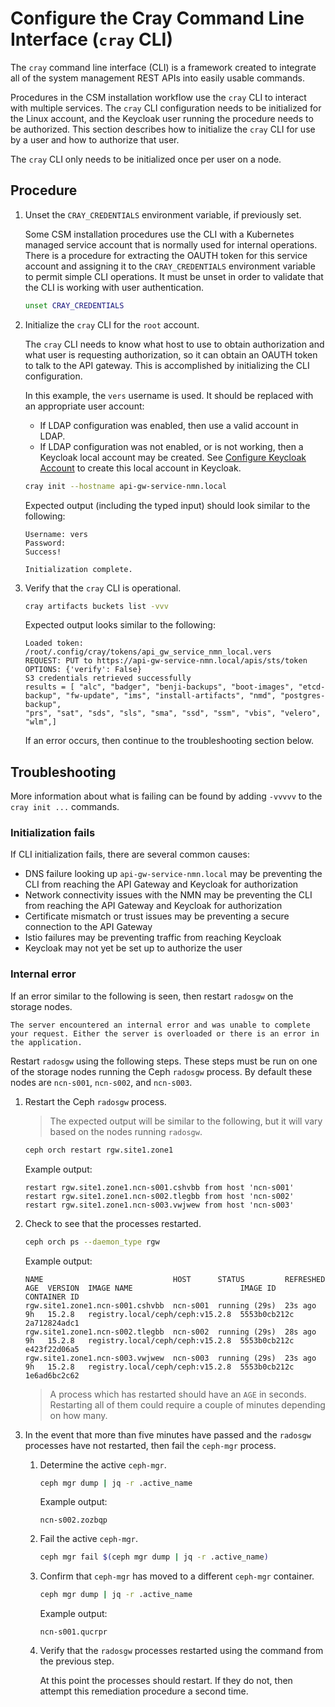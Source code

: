 # Configure the Cray Command Line Interface (`cray` CLI)

The `cray` command line interface (CLI) is a framework created to integrate all of the system management REST APIs into easily usable commands.

Procedures in the CSM installation workflow use the `cray` CLI to interact with multiple services.
The `cray` CLI configuration needs to be initialized for the Linux account, and the Keycloak user running
the procedure needs to be authorized. This section describes how to initialize the `cray` CLI for use by
a user and how to authorize that user.

The `cray` CLI only needs to be initialized once per user on a node.

## Procedure

1. Unset the `CRAY_CREDENTIALS` environment variable, if previously set.

   Some CSM installation procedures use the CLI with a Kubernetes managed service
   account that is normally used for internal operations. There is a procedure for extracting the OAUTH token for
   this service account and assigning it to the `CRAY_CREDENTIALS` environment variable to permit simple CLI operations.
   It must be unset in order to validate that the CLI is working with user authentication.

   ```bash
   unset CRAY_CREDENTIALS
   ```

1. Initialize the `cray` CLI for the `root` account.

   The `cray` CLI needs to know what host to use to obtain authorization and what user is requesting authorization,
   so it can obtain an OAUTH token to talk to the API gateway. This is accomplished by initializing the CLI
   configuration.

   In this example, the `vers` username is used. It should be replaced with an appropriate user account:

   - If LDAP configuration was enabled, then use a valid account in LDAP.
   - If LDAP configuration was not enabled, or is not working, then a Keycloak local account may be created.
     See [Configure Keycloak Account](CSM_product_management/Configure_Keycloak_Account.md) to create this local account in Keycloak.

   ```bash
   cray init --hostname api-gw-service-nmn.local
   ```

   Expected output (including the typed input) should look similar to the following:

   ```text
   Username: vers
   Password:
   Success!

   Initialization complete.
   ```

1. Verify that the `cray` CLI is operational.

    ```bash
    cray artifacts buckets list -vvv
    ```

    Expected output looks similar to the following:

    ```text
    Loaded token: /root/.config/cray/tokens/api_gw_service_nmn_local.vers
    REQUEST: PUT to https://api-gw-service-nmn.local/apis/sts/token
    OPTIONS: {'verify': False}
    S3 credentials retrieved successfully
    results = [ "alc", "badger", "benji-backups", "boot-images", "etcd-backup", "fw-update", "ims", "install-artifacts", "nmd", "postgres-backup",
    "prs", "sat", "sds", "sls", "sma", "ssd", "ssm", "vbis", "velero", "wlm",]
    ```

    If an error occurs, then continue to the troubleshooting section below.

## Troubleshooting

More information about what is failing can be found by adding `-vvvvv` to the `cray init ...` commands.

### Initialization fails

If CLI initialization fails, there are several common causes:

- DNS failure looking up `api-gw-service-nmn.local` may be preventing the CLI from reaching the API Gateway and Keycloak for authorization
- Network connectivity issues with the NMN may be preventing the CLI from reaching the API Gateway and Keycloak for authorization
- Certificate mismatch or trust issues may be preventing a secure connection to the API Gateway
- Istio failures may be preventing traffic from reaching Keycloak
- Keycloak may not yet be set up to authorize the user

### Internal error

If an error similar to the following is seen, then restart `radosgw` on the storage nodes.

```text
The server encountered an internal error and was unable to complete your request. Either the server is overloaded or there is an error in the application.
```

Restart `radosgw` using the following steps. These steps must be run on one of the storage nodes running the Ceph `radosgw` process.
By default these nodes are `ncn-s001`, `ncn-s002`, and `ncn-s003`.

1. Restart the Ceph `radosgw` process.

    > The expected output will be similar to the following, but it will vary based on the nodes running `radosgw`.

    ```bash
    ceph orch restart rgw.site1.zone1
    ```

    Example output:

    ```text
    restart rgw.site1.zone1.ncn-s001.cshvbb from host 'ncn-s001'
    restart rgw.site1.zone1.ncn-s002.tlegbb from host 'ncn-s002'
    restart rgw.site1.zone1.ncn-s003.vwjwew from host 'ncn-s003'
    ```

1. Check to see that the processes restarted.

    ```bash
    ceph orch ps --daemon_type rgw
    ```

    Example output:

    ```text
    NAME                             HOST      STATUS         REFRESHED  AGE  VERSION  IMAGE NAME                        IMAGE ID      CONTAINER ID
    rgw.site1.zone1.ncn-s001.cshvbb  ncn-s001  running (29s)  23s ago    9h   15.2.8   registry.local/ceph/ceph:v15.2.8  5553b0cb212c  2a712824adc1
    rgw.site1.zone1.ncn-s002.tlegbb  ncn-s002  running (29s)  28s ago    9h   15.2.8   registry.local/ceph/ceph:v15.2.8  5553b0cb212c  e423f22d06a5
    rgw.site1.zone1.ncn-s003.vwjwew  ncn-s003  running (29s)  23s ago    9h   15.2.8   registry.local/ceph/ceph:v15.2.8  5553b0cb212c  1e6ad6bc2c62
    ```

    > A process which has restarted should have an `AGE` in seconds. Restarting all of them could require a couple of minutes depending on how many.

1. In the event that more than five minutes have passed and the `radosgw` processes have not restarted, then fail the `ceph-mgr` process.

    1. Determine the active `ceph-mgr`.

        ```bash
        ceph mgr dump | jq -r .active_name
        ```

        Example output:

        ```text
        ncn-s002.zozbqp
        ```

    1. Fail the active `ceph-mgr`.

        ```bash
        ceph mgr fail $(ceph mgr dump | jq -r .active_name)
        ```

    1. Confirm that `ceph-mgr` has moved to a different `ceph-mgr` container.

        ```bash
        ceph mgr dump | jq -r .active_name
        ```

        Example output:

        ```text
        ncn-s001.qucrpr
        ```

    1. Verify that the `radosgw` processes restarted using the command from the previous step.

        At this point the processes should restart. If they do not, then attempt this remediation procedure a second time.
